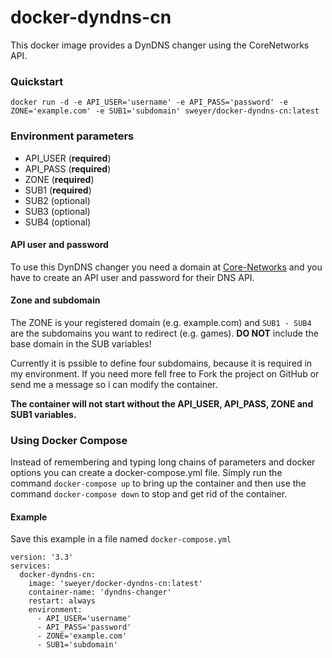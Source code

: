 # docker-dyndns-cn
This docker image provides a DynDNS changer using the CoreNetworks API.

### Quickstart
```
docker run -d -e API_USER='username' -e API_PASS='password' -e ZONE='example.com' -e SUB1='subdomain' sweyer/docker-dyndns-cn:latest
```

### Environment parameters
- API_USER (**required**)
- API_PASS (**required**)
- ZONE (**required**)
- SUB1 (**required**)
- SUB2 (optional)
- SUB3 (optional)
- SUB4 (optional)

#### API user and password
To use this DynDNS changer you need a domain at [Core-Networks](https://www.core-networks.de) and you have to create an API user and password for their DNS API.
#### Zone and subdomain
The ZONE is your registered domain (e.g. example.com) and `SUB1 - SUB4` are the subdomains you want to redirect (e.g. games). **DO NOT** include the base domain in the SUB variables!

Currently it is pssible to define four subdomains, because it is required in my environment. If you need more fell free to Fork the project on GitHub or send me a message so i can modify the container. 

**The container will not start without the API_USER, API_PASS, ZONE and SUB1 variables.**
### Using Docker Compose
Instead of remembering and typing long chains of parameters and docker options you can create a docker-compose.yml file. Simply run the command `docker-compose up` to bring up the container and then use the command `docker-compose down` to stop and get rid of the container.
#### Example
Save this example in a file named `docker-compose.yml`
```
version: '3.3'
services:
  docker-dyndns-cn:
    image: 'sweyer/docker-dyndns-cn:latest'
    container-name: 'dyndns-changer'
    restart: always
    environment:
      - API_USER='username'
      - API_PASS='password'
      - ZONE='example.com'
      - SUB1='subdomain'
```